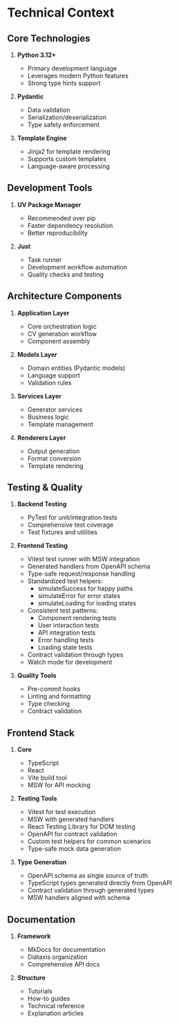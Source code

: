 # Technical Context

## Core Technologies

1. **Python 3.12+**
   - Primary development language
   - Leverages modern Python features
   - Strong type hints support

2. **Pydantic**
   - Data validation
   - Serialization/deserialization
   - Type safety enforcement

3. **Template Engine**
   - Jinja2 for template rendering
   - Supports custom templates
   - Language-aware processing

## Development Tools

1. **UV Package Manager**
   - Recommended over pip
   - Faster dependency resolution
   - Better reproducibility

2. **Just**
   - Task runner
   - Development workflow automation
   - Quality checks and testing

## Architecture Components

1. **Application Layer**
   - Core orchestration logic
   - CV generation workflow
   - Component assembly

2. **Models Layer**
   - Domain entities (Pydantic models)
   - Language support
   - Validation rules

3. **Services Layer**
   - Generator services
   - Business logic
   - Template management

4. **Renderers Layer**
   - Output generation
   - Format conversion
   - Template rendering

## Testing & Quality

1. **Backend Testing**
   - PyTest for unit/integration tests
   - Comprehensive test coverage
   - Test fixtures and utilities

2. **Frontend Testing**
   - Vitest test runner with MSW integration
   - Generated handlers from OpenAPI schema
   - Type-safe request/response handling
   - Standardized test helpers:
     - simulateSuccess for happy paths
     - simulateError for error states
     - simulateLoading for loading states
   - Consistent test patterns:
     - Component rendering tests
     - User interaction tests
     - API integration tests
     - Error handling tests
     - Loading state tests
   - Contract validation through types
   - Watch mode for development

3. **Quality Tools**
   - Pre-commit hooks
   - Linting and formatting
   - Type checking
   - Contract validation

## Frontend Stack

1. **Core**
   - TypeScript
   - React
   - Vite build tool
   - MSW for API mocking

2. **Testing Tools**
   - Vitest for test execution
   - MSW with generated handlers
   - React Testing Library for DOM testing
   - OpenAPI for contract validation
   - Custom test helpers for common scenarios
   - Type-safe mock data generation

3. **Type Generation**
   - OpenAPI schema as single source of truth
   - TypeScript types generated directly from OpenAPI
   - Contract validation through generated types
   - MSW handlers aligned with schema

## Documentation

1. **Framework**
   - MkDocs for documentation
   - Diátaxis organization
   - Comprehensive API docs

2. **Structure**
   - Tutorials
   - How-to guides
   - Technical reference
   - Explanation articles
